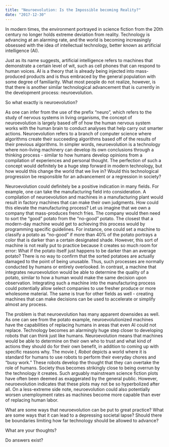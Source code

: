 ```yaml
---
title: "Neuroevolution: Is the Impossible becoming Reality?"
date: "2017-12-30"
---
```


In modern times, the environment portrayed in science fiction from the 20th century no longer holds extreme deviation from reality. Technology is advancing at an alarming rate, and the world is becoming increasingly obsessed with the idea of intellectual technology, better known as artificial intelligence (AI).

Just as its name suggests, artificial intelligence refers to machines that demonstrate a certain level of wit, such as cell phones that can respond to human voices. AI is a theory that is already being injected into mass-produced products and is thus embraced by the general population with some degree of familiarity. What most people do not realize, however, is that there is another similar technological advancement that is currently in the development process: neuroevolution.

So what exactly is neuroevolution?

As one can infer from the use of the prefix “neuro”, which refers to the study of nervous systems in living organisms, the concept of neuroevolution is largely based off of how the human nervous system works with the human brain to conduct analyses that help carry out smarter actions. Neuroevolution refers to a branch of computer science where algorithms create their succeeding algorithms based off of the results of their previous algorithms. In simpler words, neuroevolution is a technology where non-living machinery can develop its own conclusions through a thinking process - similar to how humans develop opinions from a compilation of experiences and personal thought. The perfection of such a concept would definitely be a huge step forward in modern technology, but how would this change the world that we live in? Would this technological progression be responsible for an advancement or a regression in society?

Neuroevolution could definitely be a positive indication in many fields. For example, one can take the manufacturing field into consideration. A compilation of neuroevolution and machines in a manufacturing plant would result in factory machines that can make their own judgments. How could this elevate the manufacturing process? Let us imagine that we own a company that mass-produces french fries. The company would then need to sort the “good” potato from the “no-good” potato. The closest that a modern-day machine would get to achieving this process would by programming specific guidelines. For instance, one could set a machine to classify a potato as “no-good” if more than 40% of the potato portrays a color that is darker than a certain designated shade. However, this sort of machine is not really put to practice because it creates so much room for error: What if the potato itself just happens to be darker than an average potato? There is no way to confirm that the sorted potatoes are actually damaged to the point of being unusable. Thus, such processes are normally conducted by humans or entirely overlooked. In contrast, a machine that integrates neuroevolution would be able to determine the quality of a potato, similar to how a human would make the same decision upon observation. Integrating such a machine into the manufacturing process could potentially allow select companies to use fresher produce or more wholesome material. The same is true for other fields as well - creating machines that can make decisions can be used to accelerate or simplify almost any process.

The problem is that neuroevolution has many apparent downsides as well. As one can see from the potato example, neuroevolutionized machines have the capabilities of replacing humans in areas that even AI could not replace. Technology becomes an alarmingly huge step closer to developing robots that can think just like humans. Neuroevolution means that machines would be able to determine on their own who to trust and what kind of actions they should do for their own benefit, in addition to coming up with specific reasons why. The movie _I, Robot_ depicts a world where it is standard for humans to use robots to perform their everyday chores and “busy work.” These robots develop the thought that they can overtake the role of humans. Society thus becomes strikingly close to being overrun by the technology it creates. Such arguably mainstream science fiction plots have often been deemed as exaggerated by the general public. However, neuroevolution indicates that these plots may not be so hyperbolized after all. On a less-extreme side note, neuroevolution could also potentially worsen unemployment rates as machines become more capable than ever of replacing human labor.

What are some ways that neuroevolution can be put to great practice? What are some ways that it can lead to a depressing societal lapse? Should there be boundaries limiting how far technology should be allowed to advance?

What are your thoughts?

Do answers exist?
